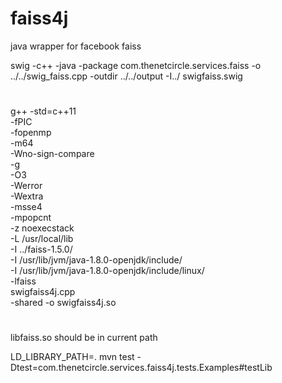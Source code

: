 # faiss4j
java wrapper for facebook faiss

swig -c++ -java -package com.thenetcircle.services.faiss -o ../../swig_faiss.cpp -outdir ../../output -I../ swigfaiss.swig

#
g++ -std=c++11 \
 -fPIC \
 -fopenmp \
 -m64 \
 -Wno-sign-compare \
 -g \
 -O3 \
 -Werror \
 -Wextra \
 -msse4 \
 -mpopcnt  \
 -z noexecstack \
 -L /usr/local/lib \
 -I ../faiss-1.5.0/ \
 -I /usr/lib/jvm/java-1.8.0-openjdk/include/ \
 -I /usr/lib/jvm/java-1.8.0-openjdk/include/linux/ \
 -lfaiss \
  swigfaiss4j.cpp \
  -shared -o swigfaiss4j.so
  
#
libfaiss.so should be in current path
  
LD_LIBRARY_PATH=. mvn test -Dtest=com.thenetcircle.services.faiss4j.tests.Examples#testLib  